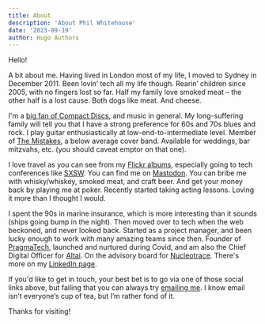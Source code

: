 ```yaml
---
title: About
description: 'About Phil Whitehouse'
date: '2023-09-19'
author: Hugo Authors
---
```


Hello!

A bit about me. Having lived in London most of my life, I moved to Sydney in December 2011. Been lovin’ tech all my life though. Rearin’ children since 2005, with no fingers lost so far. Half my family love smoked meat – the other half is a lost cause. Both dogs like meat. And cheese.

I'm a [big fan of Compact Discs](/posts/compactdiscs), and music in general. My long-suffering family will tell you that I have a strong preference for 60s and 70s blues and rock. I play guitar enthusiastically at low-end-to-intermediate level. Member of [The Mistakes](https://www.youtube.com/@mistakes-sydney/videos), a below average cover band. Available for weddings, bar mitzvahs, etc. (you should caveat emptor on that one).

I love travel as you can see from my [Flickr albums](https://www.flickr.com/photos/philliecasablanca/albums), especially going to tech conferences like [SXSW](/posts/sxsw22-part2/). You can find me on [Mastodon](https://mastodon.cloud/@Casablanca). You can bribe me with whisky/whiskey, smoked meat, and craft beer. And get your money back by playing me at poker. Recently started taking acting lessons. Loving it more than I thought I would.

I spent the 90s in marine insurance, which is more interesting than it sounds (ships going bump in the night). Then moved over to tech when the web beckoned, and never looked back. Started as a project manager, and been lucky enough to work with many amazing teams since then. Founder of [PragmaTech](https://pragmatech.sydney), launched and nurtured during Covid, and am also the Chief Digital Officer for [Altai](https://www.altaicasting.com/). On the advisory board for [Nucleotrace](https://www.nucleotrace.tech/). There's more on my [LinkedIn page](https://www.linkedin.com/in/philwhitehouse/).

If you'd like to get in touch, your best bet is to go via one of those social links above, but failing that you can always try [emailing me](mailto:phil.whitehouse@gmail.com). I know email isn’t everyone’s cup of tea, but I’m rather fond of it.

Thanks for visiting!
